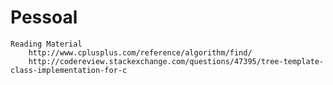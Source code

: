 # Pessoal

	Reading Material
		http://www.cplusplus.com/reference/algorithm/find/
		http://codereview.stackexchange.com/questions/47395/tree-template-class-implementation-for-c
